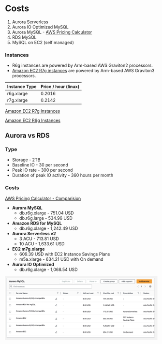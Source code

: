 # Costs

1. ⁠⁠Aurora Serverless
2. ⁠⁠Aurora IO Optimized MySQL
3. ⁠Aurora MySQL - [AWS Pricing Calculator](https://calculator.aws/#/estimate?id=814a47de14501bd81ae41433ed31dcf94963c626)
4. ⁠⁠RDS MySQL
5. ⁠⁠MySQL on EC2 (self managed)

### Instances

- R6g instances are powered by Arm-based AWS Graviton2 processors.
- [Amazon EC2 R7g instances](https://aws.amazon.com/ec2/instance-types/r7g/) are powered by Arm-based AWS Graviton3 processors.

| Instance Type | Price / hour (linux) |
| ------------- | -------------------- |
| r6g.xlarge    | 0.2016               |
| r7g.xlarge    | 0.2142               |

[Amazon EC2 R7g Instances](https://aws.amazon.com/ec2/instance-types/r7g/)

[Amazon EC2 R6g Instances](https://aws.amazon.com/ec2/instance-types/r6g/)

## Aurora vs RDS

### Type

- Storage - 2TB
- Baseline IO - 30 per second
- Peak IO rate - 300 per second
- Duration of peak IO activity - 360 hours per month

### Costs

[AWS Pricing Calculator - Comparision](https://calculator.aws/#/estimate?id=bfde117555e574ecfae0f16ea74a5ae4e6ef2723)

- **Aurora MySQL**
	- db.r6g.xlarge - 751.04 USD
	- db.r6g.large - 534.96 USD
- **Amazon RDS for MySQL**
	- db.r6g.xlarge - 1,242.49 USD
- **Aurora Serverless v2** 
	- 3 ACU - 713.81 USD
	- 10 ACU - 1,633.61 USD
- **EC2 m7g.xlarge**
	- 609.39 USD with EC2 Instance Savings Plans
	- m5a.xlarge - 634.21 USD with On demand
- **Aurora IO Optimized**
	- db.r6g.xlarge - 1,068.54 USD

![Different MySQL Comparisons](../../../media/Screenshot%202024-04-15%20at%207.27.11%20PM.jpg)
